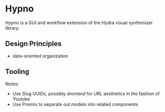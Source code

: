 # Hypno
Hypno is a GUI and workflow extension of the Hydra visual synthesizer library.

## Design Principles
- data-oriented organization

## Tooling
Notes:
- Use Slug UUIDs, possibly shortend for URL aesthetics in the fashion of Youtube
- Use Prismix to separate out models into related components
